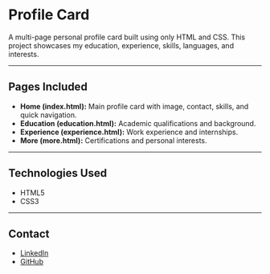 # Profile Card

A multi-page personal profile card built using only HTML and CSS. This project showcases my education, experience, skills, languages, and interests.

---

## Pages Included

- **Home (index.html):** Main profile card with image, contact, skills, and quick navigation.
- **Education (education.html):** Academic qualifications and background.
- **Experience (experience.html):** Work experience and internships.
- **More (more.html):** Certifications and personal interests.

---

## Technologies Used

- HTML5
- CSS3

---

## Contact

- [LinkedIn](https://www.linkedin.com/in/abhijeetwankhade424/)
- [GitHub](https://github.com/Abhijeet-Wankhade)

